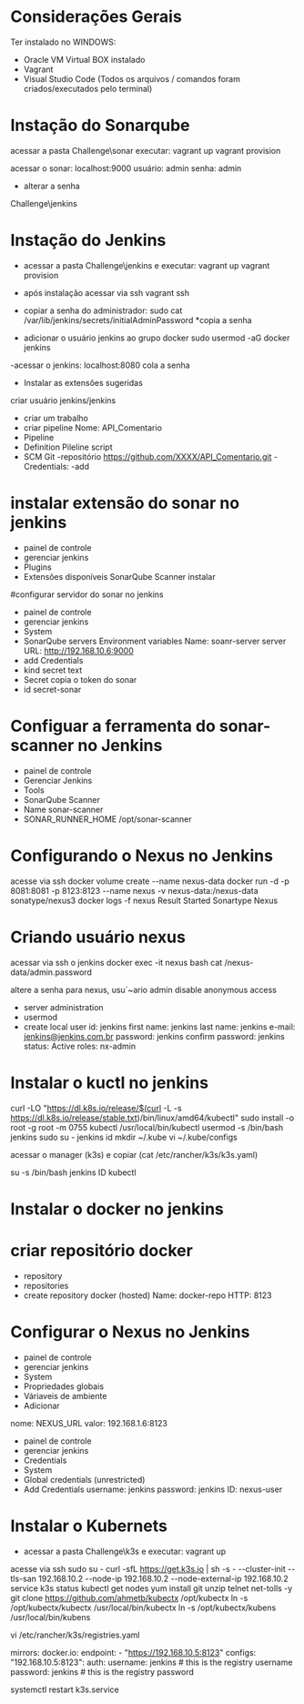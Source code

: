 # Considerações Gerais

Ter instalado no WINDOWS:
- Oracle VM Virtual BOX instalado
- Vagrant
- Visual Studio Code (Todos os arquivos / comandos foram criados/executados pelo terminal)

# Instação do Sonarqube

acessar a pasta Challenge\sonar
executar:
vagrant up
vagrant provision

acessar o sonar: localhost:9000
usuário: admin
senha: admin
* alterar a senha

Challenge\jenkins

# Instação do Jenkins

- acessar a pasta Challenge\jenkins e executar:
vagrant up
vagrant provision

- após instalação acessar via ssh
vagrant ssh

- copiar a senha do administrador: 
sudo cat /var/lib/jenkins/secrets/initialAdminPassword
*copia a senha

- adicionar o usuário jenkins ao grupo docker
sudo usermod -aG docker jenkins

-acessar o jenkins: localhost:8080
cola a senha

- Instalar as extensões sugeridas

criar usuário jenkins/jenkins

- criar um trabalho
- criar pipeline
Nome: API_Comentario
- Pipeline
- Definition
Pileline script
- SCM
Git
-repositório
https://github.com/XXXX/API_Comentario.git
-Credentials:
-add

# instalar extensão do sonar no jenkins
- painel de controle
- gerenciar jenkins
- Plugins
- Extensões disponíveis
SonarQube Scanner
instalar

#configurar servidor do sonar no jenkins
- painel de controle
- gerenciar jenkins
- System
- SonarQube servers
Environment variables
Name: soanr-server
server URL: http://192.168.10.6:9000
- add Credentials
- kind
secret text
- Secret
copia o token do sonar
- id
secret-sonar

# Configuar a ferramenta do sonar-scanner no Jenkins

- painel de controle
- Gerenciar Jenkins
- Tools
- SonarQube Scanner
- Name
sonar-scanner
- SONAR_RUNNER_HOME
/opt/sonar-scanner

# Configurando o Nexus no Jenkins

acesse via ssh
docker volume create --name nexus-data
docker run -d -p 8081:8081 -p 8123:8123 --name nexus -v nexus-data:/nexus-data sonatype/nexus3
docker logs -f nexus
	Result Started Sonartype Nexus
	
# Criando usuário nexus

acessar via ssh o jenkins
docker exec -it nexus bash
cat /nexus-data/admin.password

altere a senha para nexus, usu´~ario admin
disable anonymous access

- server administration
- usermod
- create local user
id: jenkins
first name: jenkins
last name: jenkins
e-mail: jenkins@jenkins.com.br
password: jenkins
confirm password: jenkins
status: Active
roles: nx-admin

# Instalar o kuctl no jenkins
curl -LO "https://dl.k8s.io/release/$(curl -L -s https://dl.k8s.io/release/stable.txt)/bin/linux/amd64/kubectl"
sudo install -o root -g root -m 0755 kubectl /usr/local/bin/kubectl
usermod -s /bin/bash jenkins
sudo su - jenkins
id
mkdir ~/.kube
vi ~/.kube/configs

acessar o manager (k3s) e copiar (cat /etc/rancher/k3s/k3s.yaml)


su -s /bin/bash jenkins
ID
kubectl

# Instalar o docker no jenkins


# criar repositório docker

- repository
- repositories
- create repository
docker (hosted)
Name: docker-repo
HTTP: 8123

# Configurar o Nexus no Jenkins
- painel de controle
- gerenciar jenkins
- System
- Propriedades globais
- Váriaveis de ambiente
- Adicionar

nome: NEXUS_URL
valor: 192.168.1.6:8123

- painel de controle
- gerenciar jenkins
- Credentials
- System
- Global credentials (unrestricted)
- Add Credentials
username: jenkins
password: jenkins
ID: nexus-user

# Instalar o Kubernets
- acessar a pasta Challenge\k3s e executar:
vagrant up

acesse via ssh
sudo su -
curl -sfL https://get.k3s.io | sh -s - --cluster-init --tls-san 192.168.10.2 --node-ip 192.168.10.2 --node-external-ip 192.168.10.2
service k3s status
kubectl get nodes
yum install git unzip telnet net-tolls -y
git clone https://github.com/ahmetb/kubectx /opt/kubectx
ln -s /opt/kubectx/kubectx /usr/local/bin/kubectx
ln -s /opt/kubectx/kubens /usr/local/bin/kubens

vi /etc/rancher/k3s/registries.yaml

mirrors:
  docker.io:
    endpoint:
      - "https://192.168.10.5:8123"
configs:
  "192.168.10.5:8123":
    auth:
      username: jenkins # this is the registry username
      password: jenkins # this is the registry password

systemctl restart k3s.service

